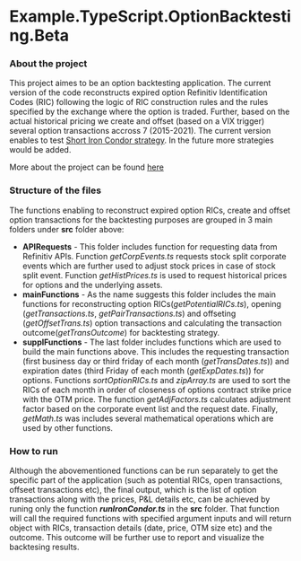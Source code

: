 # Example.TypeScript.OptionBacktesting.Beta

### About the project
This project aimes to be an option backtesting application. The current version of the code reconstructs expired option Refinitiv Identification Codes (RIC) following the logic of RIC construction rules and the rules specified by the exchange where the option is traded. Further, based on the actual historical pricing we create and offset (based on a VIX trigger) several option transactions accross 7 (2015-2021). The current version enables to test [Short Iron Condor strategy](https://www.fidelity.com/learning-center/investment-products/options/options-strategy-guide/short-iron-condor-spread). In the future more strategies would be added.

More about the project can be found [here](https://developers.refinitiv.com/en/article-catalog/article/finding-expired-options-and-backtesting-a-short-iron-condor-stra)


### Structure of the files
The functions enabling to reconstruct expired option RICs, create and offset option transactions for the backtesting purposes are grouped in 3 main folders under **src** folder above:
* **APIRequests** -  This folder includes function for requesting data from Refinitiv APIs. Function *getCorpEvents.ts* requests stock split corporate events which are further used to adjust stock prices in case of stock split event. Function *getHistPrices.ts* is used to request historical prices for options and the underlying assets.
* **mainFunctions** - As the name suggests this folder includes the main functions for reconstructing option RICs(*getPotentialRICs.ts*), opening (*getTransactions.ts*, *getPairTransactions.ts*) and offseting (*getOffsetTrans.ts*) option transactions and calculating the transaction outcome(*getTransOutcome*) for backtesting strategy.  
* **supplFunctions** - The last folder includes functions which are used to build the main functions above. This includes the requesting transaction (first business day or third friday of each month (*getTransDates.ts*)) and expiration dates (third Friday of each month (*getExpDates.ts*)) for options. Functions *sortOptionRICs.ts* and *zipArray.ts* are used to sort the RICs of each month in order of closeness of options contract strike price with the OTM price. The function *getAdjFactors.ts* calculates adjustment factor based on the corporate event list and the request date. Finally, *getMath.ts* was includes several mathematical operations which are used by other functions.

### How to run
Although the abovementioned functions can be run separately to get the specific part of the application (such as potential RICs, open transactions, offseet transactions etc), the final output, which is the list of option transactions along with the prices, P&L details etc, can be achieved by runing only the function ***runIronCondor.ts*** in the **src** folder. That function will call the required functions with specified argument inputs and will return object with RICs, transaction details (date, price, OTM size etc) and the outcome. This outcome will be further use to report and visualize the backtesing results.
